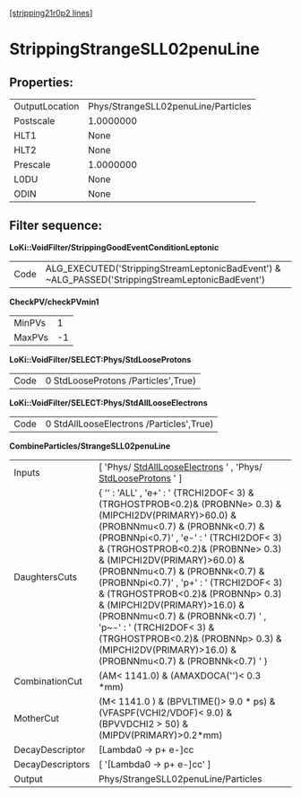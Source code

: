 [[stripping21r0p2 lines]](./stripping21r0p2-leptonic)

# StrippingStrangeSLL02penuLine

## Properties:

|                |                                     |
|----------------|-------------------------------------|
| OutputLocation | Phys/StrangeSLL02penuLine/Particles |
| Postscale      | 1.0000000                           |
| HLT1           | None                                |
| HLT2           | None                                |
| Prescale       | 1.0000000                           |
| L0DU           | None                                |
| ODIN           | None                                |

## Filter sequence:

**LoKi::VoidFilter/StrippingGoodEventConditionLeptonic**

|      |                                                                                                   |
|------|---------------------------------------------------------------------------------------------------|
| Code | ALG_EXECUTED('StrippingStreamLeptonicBadEvent') & \~ALG_PASSED('StrippingStreamLeptonicBadEvent') |

**CheckPV/checkPVmin1**

|        |     |
|--------|-----|
| MinPVs | 1   |
| MaxPVs | -1  |

**LoKi::VoidFilter/SELECT:Phys/StdLooseProtons**

|      |                                     |
|------|-------------------------------------|
| Code | 0 StdLooseProtons /Particles',True) |

**LoKi::VoidFilter/SELECT:Phys/StdAllLooseElectrons**

|      |                                          |
|------|------------------------------------------|
| Code | 0 StdAllLooseElectrons /Particles',True) |

**CombineParticles/StrangeSLL02penuLine**

|                  |                                                                                                                                                                                                                                                                                                                                                                                                                                                                                                                                                                                                |
|------------------|------------------------------------------------------------------------------------------------------------------------------------------------------------------------------------------------------------------------------------------------------------------------------------------------------------------------------------------------------------------------------------------------------------------------------------------------------------------------------------------------------------------------------------------------------------------------------------------------|
| Inputs           | [ 'Phys/ [StdAllLooseElectrons](./stripping21r0p2-stdalllooseelectrons) ' , 'Phys/ [StdLooseProtons](./stripping21r0p2-stdlooseprotons) ' ]                                                                                                                                                                                                                                                                                                                                                                                                                                                  |
| DaughtersCuts    | { '' : 'ALL' , 'e+' : ' (TRCHI2DOF\< 3) & (TRGHOSTPROB\<0.2)& (PROBNNe\> 0.3) & (MIPCHI2DV(PRIMARY)\>60.0) & (PROBNNmu\<0.7) & (PROBNNk\<0.7) & (PROBNNpi\<0.7)' , 'e-' : ' (TRCHI2DOF\< 3) & (TRGHOSTPROB\<0.2)& (PROBNNe\> 0.3) & (MIPCHI2DV(PRIMARY)\>60.0) & (PROBNNmu\<0.7) & (PROBNNk\<0.7) & (PROBNNpi\<0.7)' , 'p+' : ' (TRCHI2DOF\< 3) & (TRGHOSTPROB\<0.2)& (PROBNNp\> 0.3) & (MIPCHI2DV(PRIMARY)\>16.0) & (PROBNNmu\<0.7) & (PROBNNk\<0.7) ' , 'p\~-' : ' (TRCHI2DOF\< 3) & (TRGHOSTPROB\<0.2)& (PROBNNp\> 0.3) & (MIPCHI2DV(PRIMARY)\>16.0) & (PROBNNmu\<0.7) & (PROBNNk\<0.7) ' } |
| CombinationCut   | (AM\< 1141.0) & (AMAXDOCA('')\< 0.3 \*mm)                                                                                                                                                                                                                                                                                                                                                                                                                                                                                                                                                      |
| MotherCut        | (M\< 1141.0 ) & (BPVLTIME()\> 9.0 \* ps) & (VFASPF(VCHI2/VDOF)\< 9.0) & (BPVVDCHI2 \> 50) & (MIPDV(PRIMARY)\>0.2\*mm)                                                                                                                                                                                                                                                                                                                                                                                                                                                                          |
| DecayDescriptor  | [Lambda0 -\> p+ e-]cc                                                                                                                                                                                                                                                                                                                                                                                                                                                                                                                                                                        |
| DecayDescriptors | [ '[Lambda0 -\> p+ e-]cc' ]                                                                                                                                                                                                                                                                                                                                                                                                                                                                                                                                                                |
| Output           | Phys/StrangeSLL02penuLine/Particles                                                                                                                                                                                                                                                                                                                                                                                                                                                                                                                                                            |
